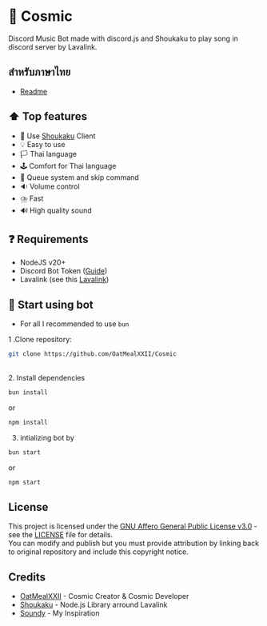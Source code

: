 # 🌌 Cosmic
Discord Music Bot made with discord.js and Shoukaku to play song in discord server by Lavalink.

## สำหรับภาษาไทย
- [Readme](https://github.com/OatMealXXII/Cosmic/blob/main/README_TH.md)

## ⬆️ Top features
- 📕 Use [Shoukaku](https://github.com/shipgirlproject/Shoukaku) Client
- 💡 Easy to use
- 🏳️ Thai language
- 🕹️ Comfort for Thai language
- 🛒 Queue system and skip command
- 🔉 Volume control
- ⛈️ Fast
- 🔊 High quality sound

## ❓ Requirements
- NodeJS v20+
- Discord Bot Token ([Guide](https://discordjs.guide/preparations/setting-up-a-bot-application.html#creating-your-bot))
- Lavalink (see this [Lavalink](https://lavalink.dev/))

## 🏁 Start using bot
- For all I recommended to use `bun` <br />

1 .Clone repository: <br />
```bash
git clone https://github.com/OatMealXXII/Cosmic
```
<br />
2. Install dependencies <br />

```bash
bun install
``` 
or

```bash
npm install
```
3. intializing bot by <br />
```bash
bun start
```
or
```bash
npm start
```

## License
This project is licensed under the [GNU Affero General Public License v3.0](LICENSE) - see the [LICENSE](LICENSE) file for details. <br />
You can modify and publish but you must provide attribution by linking back to original repository and include this copyright notice.

## Credits
- [OatMealXXII](https://github.com/OatMealXXII) - Cosmic Creator & Cosmic Developer
- [Shoukaku](https://github.com/shipgirlproject/Shoukaku) - Node.js Library arround Lavalink
- [Soundy](https://github.com/idMJA/Soundy) - My Inspiration
